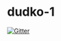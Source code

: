 # dudko-1

[![Gitter](https://badges.gitter.im/Join%20Chat.svg)](https://gitter.im/Kotsuba/dudko-1?utm_source=badge&utm_medium=badge&utm_campaign=pr-badge&utm_content=badge)